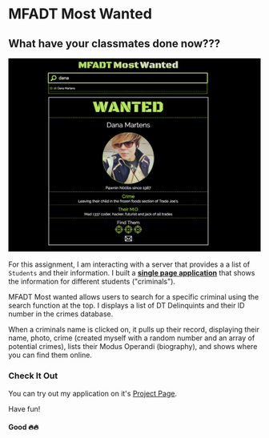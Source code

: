 # MFADT Most Wanted

## What have your classmates done now???

![mfadt most wanted screen shot](https://github.com/web-advanced-fall-2016/assignment-2-drmartens/blob/master/mfadtMostWantedSS.png)

For this assignment, I am interacting with a server that provides a  a list of `Students` and their information. I built a  [**single page application**](https://en.wikipedia.org/wiki/Single-page_application) that shows the information for different students ("criminals").

MFADT Most wanted allows users to search for a specific criminal using the search function at the top. I displays a list of DT Delinquints and their ID number in the crimes database. 

When a criminals name is clicked on, it pulls up their record, displaying their name, photo, crime (created myself with a random number and an array of potential crimes), lists their Modus Operandi (biography), and shows where you can find them online.

### Check It Out
You can try out my application on it's [Project Page](http://projectpagelinkhere.com).

Have fun!

#### Good :fire::fire:
